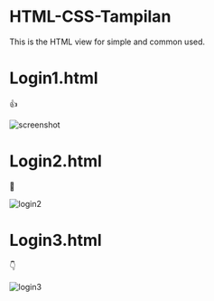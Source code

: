 # HTML-CSS-Tampilan
This is the HTML view for simple and common used.

# Login1.html 

:+1:

![screenshot](https://user-images.githubusercontent.com/71967450/99138823-238e9a80-2666-11eb-8d87-400d34212db9.PNG)

# Login2.html

:muscle:

![login2](https://user-images.githubusercontent.com/71967450/99140389-35773a00-2674-11eb-9d39-455fabfb332d.PNG)

# Login3.html

:point_down:

![login3](https://user-images.githubusercontent.com/71967450/99148490-87db4980-26ba-11eb-8c01-e5155d78cd61.PNG)

